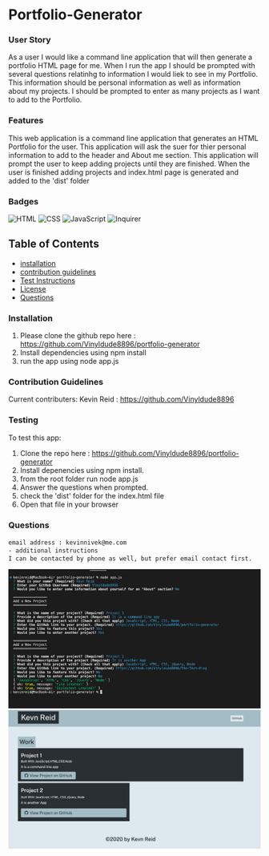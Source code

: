 # Portfolio-Generator


### User Story

As a user I would like a command line application that will then generate a portfolio HTML page for me. When I run the app I should be prompted with several questions relatinhg to information I would liek to see in my Portfolio. This information should be personal information as well as information about my projects. I should be prompted to enter as many projects as I want to add to the Portfolio.

### Features
This web application is a command line application that generates an HTML Portfolio for the user.
This application will ask the suer for thier personal information to add to the header and About me section.
This application will prompt the user to keep adding projects until they are finished.
When the user is finished adding projects and index.html page is generated and added to the 'dist' folder

### Badges
![HTML](https://img.shields.io/badge/HTML-License-blue)
![CSS](https://img.shields.io/badge/CSS-License-yellowgreen)
![JavaScript](https://img.shields.io/badge/JavaScript-License-lightblue)
![Inquirer](https://img.shields.io/badge/Inquirer-License-lightgrey)


## Table of Contents

- [installation](#installation)
- [contribution guidelines](#contribution)
- [Test Instructions](#testing)
- [License](#license)
- [Questions](#questions)

### Installation
1. Please clone the github repo here :
https://github.com/Vinyldude8896/portfolio-generator
2. Install dependencies using npm install
3. run the app using node app.js

### Contribution Guidelines
Current contributers:
Kevin Reid : https://github.com/Vinyldude8896 <br />


### Testing
To test this app:<br />
1. Clone the repo here : https://github.com/Vinyldude8896/portfolio-generator <br />
2. Install depenencies using npm install. <br />
3. from the root folder run node app.js <br />
4. Answer the questions when prompted.
5. check the 'dist' folder for the index.html file
6. Open that file in your browser

### Questions
    email address : kevinnivek@me.com
    - additional instructions 
    I can be contacted by phone as well, but prefer email contact first.

<img src="./Portfolio_generator_1.jpg" alt="Getting started">
<img src="./Portfolio_generator_2.jpg" alt="Getting started">

